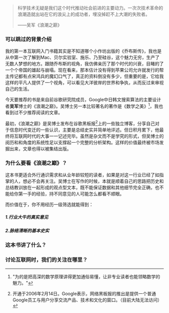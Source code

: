> 科学技术无疑是我们这个时代推动社会前进的主要动力。一次次技术革命的浪潮造就出站在它的浪尖上的成功者，埋没掉赶不上大潮的失败者。
>
> ——吴军《浪潮之巅》

### 可以跳过的背景介绍

我的第一本互联网入门书籍其实是不知道哪个小作坊出版的《乔布斯传》，我也是从中第一次了解到Mac、贝尔实验室、施乐、乃至硅谷，这个魅力无穷，生产了无数人梦想的地方。跟随乔布斯的视角，我仿佛亲历了那个时代的兴衰，目睹的了一个个帝国的雄起与崩塌。现在看来，那本估计没有得到苹果公司允许就发行的帮主传记都有点宋鸿兵的魔幻口气了，真正的资料倒没有多少，但重要的是，它给我这样的平凡人提供了一个视角，可以看见大洋彼岸的世界和争执，从而反过来审视自己的生活。

今天要推荐的书是来自前谷歌研究院成员，Google中日韩文搜索算法的主要设计者**吴军**博士的《浪潮之巅》。吴博士另一本比较著名的著作是《数学之美》[^1]，我也看到过不少推荐阅读的文章。

最初，《浪潮之巅》是吴博士发布在谷歌黑板报[^2]上的一些独立博客，分享自己对于信息时代变迁的一些认识，主要是总结史实并简单地评述。但日积月累下，他最终将互联网时代的大事一一记述完毕。虽然是杂文而不是学究的形式，但吴博士的阅历和和角度的系统性足以支撑起一个完整的分析架构。这样的价值最终被市场发掘出来，文章也得以被集结出版。

### 为什么要看《浪潮之巅》？

这本书更适合外行通识需求和从业年龄较短的读者，如果是对这一行业已经了如指掌的人，想必不会再关注。吴博士在写作的时候，本就是顺着自己的思路把历史和总结教训放在一起形成的观点型文本，既不能保证数据和其他细节完全正确，也不能给你第一手的经验，持不同意见的人可能怎么都看不顺眼。

而价值在于，你不用经历一级筛选就能得到：

##### 1.行业大牛的真实意见

##### 2.脉络清晰的基本史实

### 这本书讲了什么？

### 讨论互联网时，我们的关注在哪里？

[^1]: "为的是把高深的数学原理讲得更加通俗易懂，让非专业读者也能领略数学的魅力。"
[^2]: 开通于2006年2月14日。Google表示，网络黑板报的推出是提供一个普通Google员工与用户分享交流产品、技术和文化的窗口。（目前大陆无法访问）
